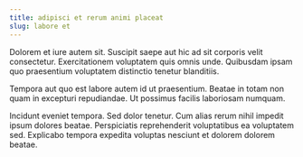 ```yaml
---
title: adipisci et rerum animi placeat
slug: labore et
---
```


Dolorem et iure autem sit. Suscipit saepe aut hic ad sit corporis velit consectetur. Exercitationem voluptatem quis omnis unde. Quibusdam ipsam quo praesentium voluptatem distinctio tenetur blanditiis.

Tempora aut quo est labore autem id ut praesentium. Beatae in totam non quam in excepturi repudiandae. Ut possimus facilis laboriosam numquam.

Incidunt eveniet tempora. Sed dolor tenetur. Cum alias rerum nihil impedit ipsum dolores beatae. Perspiciatis reprehenderit voluptatibus ea voluptatem sed. Explicabo tempora expedita voluptas nesciunt et dolorem dolorem beatae.
